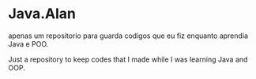 # Java.Alan

apenas um repositorio para guarda codigos que eu fiz enquanto aprendia Java e POO.

Just a repository to keep codes that I made while I was learning Java and OOP.
